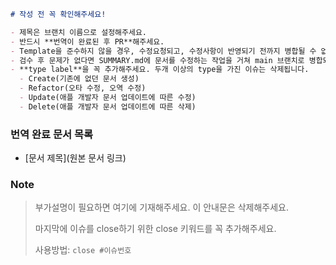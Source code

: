 ```markdown
# 작성 전 꼭 확인해주세요!

- 제목은 브랜치 이름으로 설정해주세요.
- 반드시 **번역이 완료된 후 PR**해주세요.
- Template을 준수하지 않을 경우, 수정요청되고, 수정사항이 반영되기 전까지 병합될 수 없습니다.
- 검수 후 문제가 없다면 SUMMARY.md에 문서를 수정하는 작업을 거쳐 main 브랜치로 병합되고, issue 또한 close 됩니다.
- **type label**을 꼭 추가해주세요. 두개 이상의 type을 가진 이슈는 삭제됩니다.
  - Create(기존에 없던 문서 생성)
  - Refactor(오타 수정, 오역 수정)
  - Update(애플 개발자 문서 업데이트에 따른 수정)
  - Delete(애플 개발자 문서 업데이트에 따른 삭제)
```


### 번역 완료 문서 목록

- [문서 제목](원본 문서 링크)


### Note

> 부가설명이 필요하면 여기에 기재해주세요. 이 안내문은 삭제해주세요.
>
> 마지막에 이슈를 close하기 위한 close 키워드를 꼭 추가해주세요.
>
> 사용방법: `close #이슈번호`